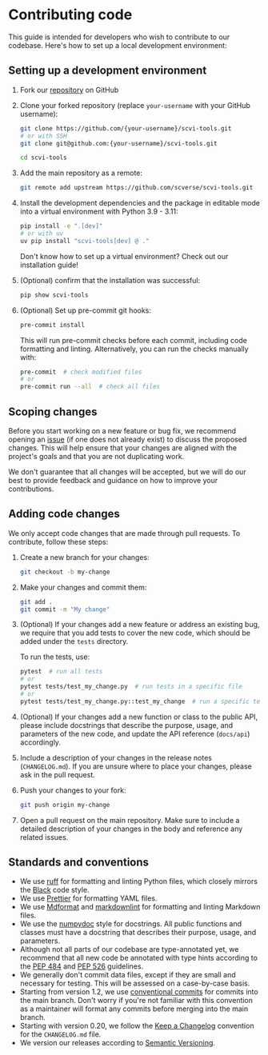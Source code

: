 # Contributing code

This guide is intended for developers who wish to contribute to our codebase. Here's how to set
up a local development environment:

## Setting up a development environment

1. Fork our [repository] on GitHub

2. Clone your forked repository (replace `your-username` with your GitHub username):

    ```bash
    git clone https://github.com/{your-username}/scvi-tools.git
    # or with SSH
    git clone git@github.com:{your-username}/scvi-tools.git

    cd scvi-tools
    ```

3. Add the main repository as a remote:

    ```bash
    git remote add upstream https://github.com/scverse/scvi-tools.git
    ```

4. Install the development dependencies and the package in editable mode into a virtual
    environment with Python 3.9 - 3.11:

    ```bash
    pip install -e ".[dev]"
    # or with uv
    uv pip install "scvi-tools[dev] @ ."
    ```

    Don't know how to set up a virtual environment? Check out our installation guide!

5. (Optional) confirm that the installation was successful:

    ```bash
    pip show scvi-tools
    ```

6. (Optional) Set up pre-commit git hooks:

    ```bash
    pre-commit install
    ```

    This will run pre-commit checks before each commit, including code formatting and linting.
    Alternatively, you can run the checks manually with:

    ```bash
    pre-commit  # check modified files
    # or
    pre-commit run --all  # check all files
    ```

## Scoping changes

Before you start working on a new feature or bug fix, we recommend opening an [issue] (if one does
not already exist) to discuss the proposed changes. This will help ensure that your changes are
aligned with the project's goals and that you are not duplicating work.

We don't guarantee that all changes will be accepted, but we will do our best to provide feedback
and guidance on how to improve your contributions.

## Adding code changes

We only accept code changes that are made through pull requests. To contribute, follow these steps:

1. Create a new branch for your changes:

    ```bash
    git checkout -b my-change
    ```

2. Make your changes and commit them:

    ```bash
    git add .
    git commit -m "My change"
    ```

3. (Optional) If your changes add a new feature or address an existing bug, we require that you add
    tests to cover the new code, which should be added under the `tests` directory.

    To run the tests, use:

    ```bash
    pytest  # run all tests
    # or
    pytest tests/test_my_change.py  # run tests in a specific file
    # or
    pytest tests/test_my_change.py::test_my_change  # run a specific test
    ```

4. (Optional) If your changes add a new function or class to the public API, please include
    docstrings that describe the purpose, usage, and parameters of the new code, and update the
    API reference (`docs/api`) accordingly.

5. Include a description of your changes in the release notes (`CHANGELOG.md`). If you are unsure
    where to place your changes, please ask in the pull request.

6. Push your changes to your fork:

    ```bash
    git push origin my-change
    ```

7. Open a pull request on the main repository. Make sure to include a detailed description of your
    changes in the body and reference any related issues.

## Standards and conventions

- We use [ruff] for formatting and linting Python files, which closely mirrors the [Black] code
    style.
- We use [Prettier] for formatting YAML files.
- We use [Mdformat] and [markdownlint] for formatting and linting Markdown files.
- We use the [numpydoc] style for docstrings. All public functions and classes must have a
    docstring that describes their purpose, usage, and parameters.
- Although not all parts of our codebase are type-annotated yet, we recommend that all new code be
    annotated with type hints according to the [PEP 484] and [PEP 526] guidelines.
- We generally don't commit data files, except if they are small and necessary for testing. This
    will be assessed on a case-by-case basis.
- Starting from version 1.2, we use [conventional commits] for commits into the main branch. Don't
    worry if you're not familiar with this convention as a maintainer will format any commits
    before merging into the main branch.
- Starting with version 0.20, we follow the [Keep a Changelog] convention for the `CHANGELOG.md`
    file.
- We version our releases according to [Semantic Versioning].

[repository]: https://github.com/scverse/scvi-tools
[issue]: https://github.com/scverse/scvi-tools/issues
[ruff]: https://github.com/astral-sh/ruff
[black]: https://github.com/psf/black
[numpydoc]: https://numpydoc.readthedocs.io/en/latest/format.html
[PEP 484]: https://peps.python.org/pep-0484/
[PEP 526]: https://peps.python.org/pep-0526/
[conventional commits]: https://www.conventionalcommits.org/
[Prettier]: https://prettier.io/
[Mdformat]: https://github.com/executablebooks/mdformat
[markdownlint]: https://github.com/igorshubovych/markdownlint-cli
[Keep a Changelog]: https://keepachangelog.com/
[Semantic Versioning]: https://semver.org/
